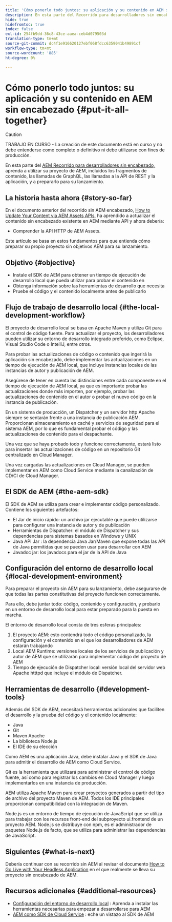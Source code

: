```yaml
---
title: 'Cómo ponerlo todo juntos: su aplicación y su contenido en AEM sin cabeza'
description: En esta parte del Recorrido para desarrolladores sin encabezado de AEM, aprenda a tomar su proyecto de AEM, incluidos los fragmentos de contenido, las llamadas de GraphQL, las llamadas a la API de REST y la aplicación, y prepárelo para su lanzamiento.
hide: true
hidefromtoc: true
index: false
exl-id: 254fb9dd-36c8-43ce-aaea-ceb4d079503d
translation-type: tm+mt
source-git-commit: dc4f1e916620127ebf068fdcc6359041b49891cf
workflow-type: tm+mt
source-wordcount: '885'
ht-degree: 0%

---
```


# Cómo ponerlo todo juntos: su aplicación y su contenido en AEM sin encabezado {#put-it-all-together}

>[!CAUTION]
>
>TRABAJO EN CURSO - La creación de este documento está en curso y no debe entenderse como completo o definitivo ni debe utilizarse con fines de producción.

En esta parte del [AEM Recorrido para desarrolladores sin encabezado,](overview.md) aprenda a utilizar su proyecto de AEM, incluidos los fragmentos de contenido, las llamadas de GraphQL, las llamadas a la API de REST y la aplicación, y a prepararlo para su lanzamiento.

## La historia hasta ahora {#story-so-far}

En el documento anterior del recorrido sin AEM encabezado, [How to Update Your Content via AEM Assets APIs](update-your-content.md), ha aprendido a actualizar el contenido sin encabezado existente en AEM mediante API y ahora debería:

* Comprender la API HTTP de AEM Assets.

Este artículo se basa en estos fundamentos para que entienda cómo preparar su propio proyecto sin objetivos AEM para su lanzamiento.

## Objetivo {#objective}

* Instale el SDK de AEM para obtener un tiempo de ejecución de desarrollo local que pueda utilizar para probar el contenido en
* Obtenga información sobre las herramientas de desarrollo que necesita
* Pruebe el código y el contenido localmente antes de publicarlo

## Flujo de trabajo de desarrollo local {#the-local-development-workflow}

El proyecto de desarrollo local se basa en Apache Maven y utiliza Git para el control de código fuente. Para actualizar el proyecto, los desarrolladores pueden utilizar su entorno de desarrollo integrado preferido, como Eclipse, Visual Studio Code o IntelliJ, entre otros.

Para probar las actualizaciones de código o contenido que ingerirá la aplicación sin encabezado, debe implementar las actualizaciones en un tiempo de ejecución de AEM local, que incluye instancias locales de las instancias de autor y publicación de AEM.

Asegúrese de tener en cuenta las distinciones entre cada componente en el tiempo de ejecución de AEM local, ya que es importante probar las actualizaciones donde más importen, por ejemplo, probar las actualizaciones de contenido en el autor o probar el nuevo código en la instancia de publicación.

En un sistema de producción, un Dispatcher y un servidor http Apache siempre se sentarán frente a una instancia de publicación AEM. Proporcionan almacenamiento en caché y servicios de seguridad para el sistema AEM, por lo que es fundamental probar el código y las actualizaciones de contenido para el despachante.

Una vez que se haya probado todo y funcione correctamente, estará listo para insertar las actualizaciones de código en un repositorio Git centralizado en Cloud Manager.

Una vez cargadas las actualizaciones en Cloud Manager, se pueden implementar en AEM como Cloud Service mediante la canalización de CD/CI de Cloud Manager.


## El SDK de AEM {#the-aem-sdk}

El SDK de AEM se utiliza para crear e implementar código personalizado. Contiene los siguientes artefactos:

* El Jar de inicio rápido: un archivo jar ejecutable que puede utilizarse para configurar una instancia de autor y de publicación
* Herramientas de Dispatcher: el módulo de Dispatcher y sus dependencias para sistemas basados en Windows y UNIX
* Java API Jar : la dependencia Java Jar/Maven que expone todas las API de Java permitidas que se pueden usar para desarrollar con AEM
* Javadoc jar: los javadocs para el jar de la API de Java

## Configuración del entorno de desarrollo local {#local-development-environment}

Para preparar el proyecto sin AEM para su lanzamiento, debe asegurarse de que todas las partes constitutivas del proyecto funcionen correctamente.

Para ello, debe juntar todo: código, contenido y configuración, y probarlo en un entorno de desarrollo local para estar preparado para la puesta en marcha.

El entorno de desarrollo local consta de tres esferas principales:

1. El proyecto AEM: esto contendrá todo el código personalizado, la configuración y el contenido en el que los desarrolladores de AEM estarán trabajando
1. Local AEM Runtime: versiones locales de los servicios de publicación y autor de AEM que se utilizarán para implementar código del proyecto de AEM
1. Tiempo de ejecución de Dispatcher local: versión local del servidor web Apache htttpd que incluye el módulo de Dispatcher.

## Herramientas de desarrollo {#development-tools}

Además del SDK de AEM, necesitará herramientas adicionales que faciliten el desarrollo y la prueba del código y el contenido localmente:

* Java
* Git
* Maven Apache
* La biblioteca Node.js
* El IDE de su elección

Como AEM es una aplicación Java, debe instalar Java y el SDK de Java para admitir el desarrollo de AEM como Cloud Service.

Git es la herramienta que utilizará para administrar el control de código fuente, así como para registrar los cambios en Cloud Manager y luego implementarlos en una instancia de producción.

AEM utiliza Apache Maven para crear proyectos generados a partir del tipo de archivo del proyecto Maven de AEM. Todos los IDE principales proporcionan compatibilidad con la integración de Maven.

Node.js es un entorno de tiempo de ejecución de JavaScript que se utiliza para trabajar con los recursos front-end del subproyecto ui.frontend de un proyecto AEM. Node.js se distribuye con npm, es el administrador de paquetes Node.js de facto, que se utiliza para administrar las dependencias de JavaScript.

## Siguientes {#what-is-next}

Debería continuar con su recorrido sin AEM al revisar el documento [How to Go Live with Your Headless Application](go-live.md) en el que realmente se lleva su proyecto sin encabezado de AEM.

## Recursos adicionales {#additional-resources}

* [Configuración del entorno de desarrollo local](https://experienceleague.adobe.com/docs/experience-manager-learn/cloud-service/local-development-environment-set-up/overview.html?lang=en#local-dispatcher-runtime) : Aprenda a instalar las herramientas necesarias para empezar a desarrollarse para AEM
* [AEM como SDK de Cloud Service](/help/implementing/developing/introduction/aem-as-a-cloud-service-sdk.md) : eche un vistazo al SDK de AEM